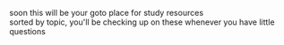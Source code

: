 soon this will be your goto place for study resources  
sorted by topic, you'll be checking up on these whenever you have little questions
